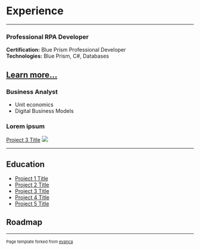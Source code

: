 # Experience

---

### Professional RPA Developer
**Certification:** Blue Prism Professional Developer<br>
**Technologies:** Blue Prism, C#, Databases

[Learn more...](/rpadeveloper)
---
### Business Analyst
- Unit economics
- Digital Business Models

### Lorem ipsum

[Project 3 Title](http://example.com/)
<img src="images/dummy_thumbnail.jpg?raw=true"/>

---

## Education

- [Project 1 Title](http://example.com/)
- [Project 2 Title](http://example.com/)
- [Project 3 Title](http://example.com/)
- [Project 4 Title](http://example.com/)
- [Project 5 Title](http://example.com/)

## Roadmap





---
<p style="font-size:11px">Page template forked from <a href="https://github.com/evanca/quick-portfolio">evanca</a></p>
<!-- Remove above link if you don't want to attibute -->
